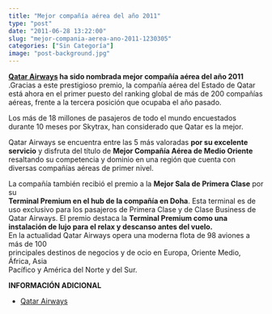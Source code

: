 ```yaml
---
title: "Mejor compañía aérea del año 2011"
type: "post"
date: "2011-06-28 13:22:00"
slug: "mejor-compania-aerea-ano-2011-1230305"
categories: ["Sin Categoría"]
image: "post-background.jpg"
---
```


**[Qatar Airways](http://www.qatarairways.com/es/es/homepage.html) ha sido nombrada mejor compañía aérea del año 2011** .Gracias a este prestigioso premio, la compañía aérea del Estado de Qatar está ahora en el primer puesto del ranking global de más de 200 compañías aéreas, frente a la tercera posición que ocupaba el año pasado.

Los más de 18 millones de pasajeros de todo el mundo encuestados durante 10 meses por Skytrax, han considerado que Qatar es la mejor.

Qatar Airways se encuentra entre las 5 más valoradas **por su excelente servicio** y disfruta del título de **Mejor Compañía Aérea de Medio Oriente** resaltando su competencia y dominio en una región que cuenta con diversas compañías aéreas de primer nivel.

La compañía también recibió el premio a la **Mejor Sala de Primera Clase** por su  
**Terminal Premium en el hub de la compañía en Doha**. Esta terminal es de uso exclusivo para los pasajeros de Primera Clase y de Clase Business de Qatar Airways. El premio destaca la **Terminal Premium como una instalación de lujo para el relax y descanso antes del vuelo.**  
En la actualidad Qatar Airways opera una moderna flota de 98 aviones a más de 100  
principales destinos de negocios y de ocio en Europa, Oriente Medio, África, Asia  
Pacífico y América del Norte y del Sur.

**INFORMACIÓN ADICIONAL**

- [Qatar Airways](http://www.qatarairways.com/es/es/homepage.html)
